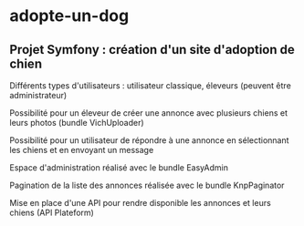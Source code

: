 # adopte-un-dog
## Projet Symfony : création d'un site d'adoption de chien

Différents types d'utilisateurs : utilisateur classique, éleveurs (peuvent être administrateur)

Possibilité pour un éleveur de créer une annonce avec plusieurs chiens et leurs photos (bundle VichUploader)

Possibilité pour un utilisateur de répondre à une annonce en sélectionnant les chiens et en envoyant un message

Espace d'administration réalisé avec le bundle EasyAdmin

Pagination de la liste des annonces réalisée avec le bundle KnpPaginator

Mise en place d'une API pour rendre disponible les annonces et leurs chiens (API Plateform)
